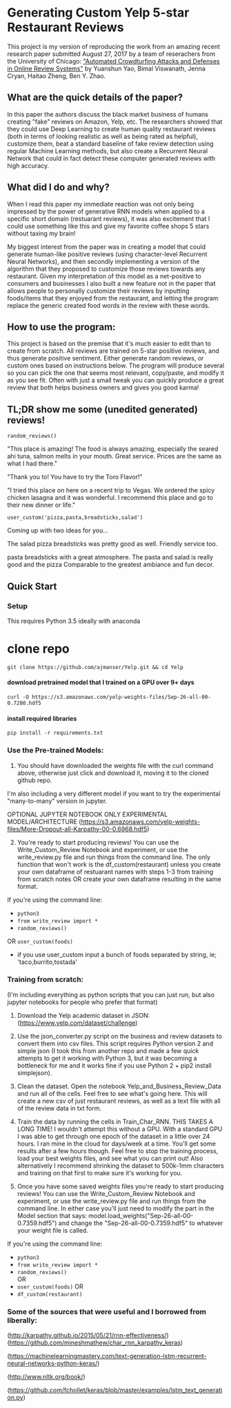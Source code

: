 # Generating Custom Yelp 5-star Restaurant Reviews
This project is my version of reproducing the work from an amazing recent research paper submitted August 27, 2017 by a team of reserachers from the University of Chicago:
["Automated Crowdturfing Attacks and Defenses in Online Review Systems"](https://arxiv.org/abs/1708.08151) by Yuanshun Yao, Bimal Viswanath, Jenna Cryan, Haitao Zheng, Ben Y. Zhao.

## What are the quick details of the paper?
In this paper the authors discuss the black market business of humans creating "fake" reviews on Amazon, Yelp, etc.  The researchers showed that they could use Deep Learning to create human quality restaurant reviews (both in terms of looking realistic as well as being rated as helpful), customize them, beat a standard baseline of fake review detection using regular Machine Learning methods, but also create a Recurrent Neural Network that could in fact detect these computer generated reviews with high accuracy. 

## What did I do and why?
When I read this paper my immediate reaction was not only being impressed by the power of generative RNN models when applied to a specific short domain (restuarant reviews), it was also excitement that I could use something like this and give my favorite coffee shops 5 stars without taxing my brain!

My biggest interest from the paper was in creating a model that could generate human-like positive reviews (using character-level Recurrent Neural Networks), and then secondly implementing a version of the algorithm that they proposed to customize those reviews towards any restaurant.  Given my interpretation of this model as a net-positive to consumers and businesses I also built a new feature not in the paper that allows people to personally customize their reviews by inputting foods/items that they enjoyed from the restaurant, and letting the program replace the generic created food words in the review with these words.

## How to use the program:
This project is based on the premise that it's much easier to edit than to create from scratch.  All reviews are trained on 5-star positive reviews, and thus generate positive sentiment.  Either generate random reviews, or custom ones based on instructions below.  The program will produce several so you can pick the one that seems most relevant, copy/paste, and modify it as you see fit.  Often with just a small tweak you can quickly produce a great review that both helps business owners and gives you good karma!

## TL;DR show me some (unedited generated) reviews!
`random_reviews()`

"This place is amazing! The food is always amazing, especially the seared ahi tuna, salmon melts in your mouth. Great service. Prices are the same as what I had there."

"Thank you to! You have to try the Toro Flavor!"

"<SOR>I tried this place on here on a recent trip to Vegas. We ordered the spicy chicken lasagna and it was wonderful.  I recommend this place and go to their new dinner or life.<EOR>"

`user_custom('pizza,pasta,breadsticks,salad')`

Coming up with two ideas for you...

The salad pizza breadsticks was pretty good as well. Friendly service too. 

pasta breadsticks with a great atmosphere. The pasta and salad is really good and the pizza Comparable to the greatest ambiance and fun decor. 


## Quick Start

### Setup
This requires Python 3.5 ideally with anaconda
# clone repo
`git clone https://github.com/ajmanser/Yelp.git && cd Yelp`

#### download pretrained model that I trained on a GPU over 9+ days
`curl -O https://s3.amazonaws.com/yelp-weights-files/Sep-26-all-00-0.7280.hdf5`
#### install required libraries
`pip install -r requirements.txt`

### Use the Pre-trained Models:
1.  You should have downloaded the weights file with the curl command above, otherwise just click and download it, moving it to the cloned github repo.  

I'm also including a very different model if you want to try the experimental "many-to-many" version in jupyter.

OPTIONAL JUPYTER NOTEBOOK ONLY EXPERIMENTAL MODEL/ARCHITECTURE
(https://s3.amazonaws.com/yelp-weights-files/More-Dropout-all-Karpathy-00-0.6968.hdf5)


2.  You're ready to start producing reviews!  You can use the Write_Custom_Review Notebook and experiment, or use the write_review.py file and run things from the command line.  The only function that won't work is the df_custom(restaurant) unless you create your own dataframe of restuarant names with steps 1-3 from training from scratch notes OR create your own dataframe resulting in the same format. 

If you're using the command line:
* `python3`
* `from write_review import *`
* `random_reviews()`

OR 
`user_custom(foods)`
* if you use user_custom input a bunch of foods separated by string, ie; 'taco,burrito,tostada'


### Training from scratch:
(I'm including everything as python scripts that you can just run, but also jupyter notebooks for people who prefer that format)

1.  Download the Yelp academic dataset in JSON:
(https://www.yelp.com/dataset/challenge)

2.  Use the json_converter.py script on the business and review datasets to convert them into csv files.  This script requires Python version 2 and simple json (I took this from another repo and made a few quick attempts to get it working with Python 3, but it was becoming a bottleneck for me and it works fine if you use Python 2 + pip2 install simplejson).

3.  Clean the dataset.  Open the notebook Yelp_and_Business_Review_Data and run all of the cells.  Feel free to see what's going here.  This will create a new csv of just restaurant reviews, as well as a text file with all of the review data in txt form.

4.  Train the data by running the cells in Train_Char_RNN.  THIS TAKES A LONG TIME!  I wouldn't attempt this without a GPU.  With a standard GPU I was able to get through one epoch of the dataset in a little over 24 hours.  I ran mine in the cloud for days/week at a time.  You'll get some results after a few hours though.  Feel free to stop the training process, load your best weights files, and see what you can print out!  Also alternatively I recommend shrinking the dataset to 500k-1mm characters and training on that first to make sure it's working for you.

5.  Once you have some saved weights files you're ready to start producing reviews!  You can use the Write_Custom_Review Notebook and experiment, or use the write_review.py file and run things from the command line.  In either case you'll just need to modify the part in the Model section that says: model.load_weights("Sep-26-all-00-0.7359.hdf5") and change the "Sep-26-all-00-0.7359.hdf5" to whatever your weight file is called.

If you're using the command line:
*  `python3`
*  `from write_review import *`
*  `random_reviews()`  
OR 
* `user_custom(foods)` 
OR 
* `df_custom(restaurant)` 


### Some of the sources that were useful and I borrowed from liberally:
(http://karpathy.github.io/2015/05/21/rnn-effectiveness/)
(https://github.com/mineshmathew/char_rnn_karpathy_keras)

(https://machinelearningmastery.com/text-generation-lstm-recurrent-neural-networks-python-keras/)

(http://www.nltk.org/book/)

(https://github.com/fchollet/keras/blob/master/examples/lstm_text_generation.py)
